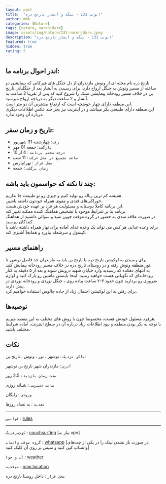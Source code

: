 ```yaml
---
layout: post
title:  "ایونت 131 - تنگه و آبشار نارنج دره"
author: mhk
categories: [Nature]
tags: [nature, narenjdare]
image: assets/img/nature/131-narenjdare.jpeg
description: "ایونت 131 - تنگه و آبشار نارنج دره"
featured: true
hidden: true
rating: 5
---
```


## اندر احوال برنامه ما:  
نارنج دره نام محله ای از ونوش مازندران،از دل جنگل های هیرکانی که پیمایشی دو ساعته از مسیر ونوش به جنگل ارواح دارد.
برای رسیدن به آبشار بعد از جنگلبانی نارنج بن در خلاف مسیر رودخانه پیمایشی سبک را شروع کنید که پس از تقریبا  2 ساعت به آبشار و 2 ساعت دیگر به دریاچه ارواح میرسید.  
این منطقه دارای چهار حوضچه است كه ارتفاع بيشترین آن دو متر است.  
این منطقه دارای طبیعتی بکر میباشد و در اینترنت نیز بجز چند عکس اطلاعات دیگری درباره آن وجود ندارد.  


## تاریخ و زمان سفر:  
  - `رفت`: چهارشنبه 31 شهریور  
  - `بازگشت`: جمعه 01 مهر   
  - `درجه سختی برنامه` : 4 از 10  
  - `ساعت تجمیع در محل حرکت` : 11 شب
  - `محل قرار` : تهرانپارس
  - `زمان برگشت` : جمعه

## چند تا نکته که حواسمون باید باشه:  
همیشه کم ترین زباله رو تولید کنیم و چیزی رو تو طبیعت جا نذاریم.  
خوراکی‌های قندی و مقوی همراه خودتون داشته باشین.  
این برنامه کاملا دوستانه و مسئولیت هر فرد بر عهده خودش هست.  
برنامه بنا بر شرایط موجود با تشخیص هماهنگ کننده ممکنه تغییر کنه.  
در صورت علاقه مندی به حضور در گروه موقت جوین شید و سوالی داشتید از هماهنگ کنندگان بپرسید.  
برای وعده‌ غذایی هر کس می تواند یک وعده غذای آماده برای نهار همراه داشته باشد یا کپسول و سرشعله بیاورد و همانجا آشپزی کند.  

## راهنمای مسیر
برای رسیدن به لوکیشن نارنج دره یا نارنج بن باید به مازندران حد فاصل نوشهر تا نور،منطقه ونوش رفته و در روستای نارنج دره در خلاف مسیر رودخانه پیمایش کنید.  
به انتهای دهکده که رسیدید وارد خیابان شهید درویش شوید و بعد از ۵ دقیقه به کنار رودخانه‌ای که نگهبانی هست خواهید رسید. اینحا بایستی ماشین رو پارک کنید و لوازم ضروری رو بردارید چون حدود ۳-۲ ساعت پیاده‌ روی ، جنگل نوردی و رودخانه نوردی در پیش دارید.‌  
برای رفتن به این لوکیشن احتمال زیاد از جاده چالوس استفاده خواهیم کرد.  


## توصیه‌ها
هرفرد مسئول خودش هست، مخصوصا چون با روش های مختلف به این مقصد میریم.  
با توجه به بکر بودن منطقه و نبود اطلاعات زیاد درباره آن در سطح اینترنت، آماده شرایط مختلف باشید.  

## نکات

`اماکن نزدیک` : نوشهر ، نور  ، ونوش ، نارنج بن  

`آدرس` : مازندران شهر نارنج بن نوشهر  

`مدت زمان بازدید` : 2.5 روز   

`ساعت دسترسی` : شبانه روزی  

`ورودی` : رایگان  

`تغذیه` : به تعداد روزها

---

`قوانین` : [rules](/rules-weekend)  

---

`کوچسرفینگ` : [couchsurfing]() [نیاز به vpn]

`گروه موقت واتساپ` : [whatsapp]() [در صورت باز نشدن لینک را در یکی از چت‌های واتساپ کپی کنید و سپس بر روی آن کلیک کنید]

`آب و خوا` : [weather](https://fa.weather.town/forecast/iran/ostan-e-mazandaran/vanush/#September-23)

`موقعیت` : [map location](https://www.google.com/maps/place/Narenjbon,+Mazandaran,+Mazandaran+Province,+Iran/@36.5487162,51.8653832,15z/data=!3m1!4b1!4m13!1m7!3m6!1s0x3f8efaa487e7c20d:0xe8a70921969d5236!2sVanoosh,+Mazandaran+Province!3b1!8m2!3d36.5612547!4d51.860198!3m4!1s0x3f8efaf2c5991103:0xbb8fff84997a3ae7!8m2!3d36.548716!4d51.8741369!5m1!1e4)

`محل قرار` : داخل روستا نارنج دره